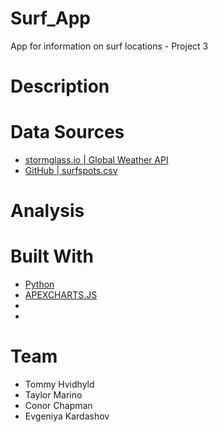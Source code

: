 # Surf_App
App for information on surf locations - Project 3

# Description

# Data Sources
- [stormglass.io | Global Weather API](https://stormglass.io/)
- [GitHub | surfspots.csv](https://github.com/jcconnell/msw/blob/master/data/surfspots.csv)

# Analysis

# Built With
- [Python](https://www.python.org/)
- [APEXCHARTS.JS](https://apexcharts.com/)
- 
- 

# Team
- Tommy Hvidhyld
- Taylor Marino
- Conor Chapman
- Evgeniya Kardashov
